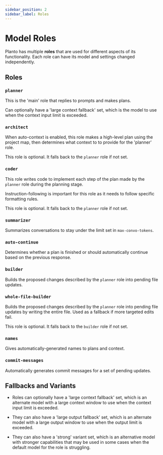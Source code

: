 ```yaml
---
sidebar_position: 2
sidebar_label: Roles
---
```


# Model Roles

Planto has multiple **roles** that are used for different aspects of its functionality. Each role can have its model and settings changed independently.

## Roles

### `planner`

This is the 'main' role that replies to prompts and makes plans.

Can optionally have a 'large context fallback' set, which is the model to use when the context input limit is exceeded.

### `architect`

When auto-context is enabled, this role makes a high-level plan using the project map, then determines what context to to provide for the 'planner' role.

This role is optional. It falls back to the `planner` role if not set.

### `coder`

This role writes code to implement each step of the plan made by the `planner` role during the planning stage.

Instruction-following is important for this role as it needs to follow specific formatting rules.

This role is optional. It falls back to the `planner` role if not set.

### `summarizer`

Summarizes conversations to stay under the limit set in `max-convo-tokens`.

### `auto-continue`

Determines whether a plan is finished or should automatically continue based on the previous response.

### `builder`

Builds the proposed changes described by the `planner` role into pending file updates.

### `whole-file-builder`

Builds the proposed changes described by the `planner` role into pending file updates by writing the entire file. Used as a fallback if more targeted edits fail.

This role is optional. It falls back to the `builder` role if not set.

### `names`

Gives automatically-generated names to plans and context.

### `commit-messages`

Automatically generates commit messages for a set of pending updates.

## Fallbacks and Variants

- Roles can optionally have a 'large context fallback' set, which is an alternate model with a large context window to use when the context input limit is exceeded.

- They can also have a 'large output fallback' set, which is an alternate model with a large output window to use when the output limit is exceeded.

- They can also have a 'strong' variant set, which is an alternative model with stronger capabilities that may be used in some cases when the default model for the role is struggling.
